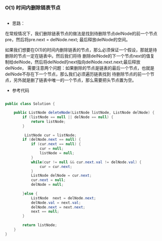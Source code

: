 ### O(1) 时间内删除链表节点

![]()

- 思路：

在常规情况下，我们删除链表节点的做法是找到待删除节点delNode的前一个节点pre，然后将pre.next = delNode.next;
最后释放delNode的空间。

如果我们想要在O(1)的时间内删除链表的节点，那么必须保证一个假设，那就是待删除的节点一定在链表中。然后我们将待
删除delNode的下一个节点next的值复制给delNode，然后将delNode的next指向delNode.next.next;最后释放delNode，
需要注意两个问题：如果删除的节点是链表的最后一个节点，也就是delNode不存在下一个节点，那么我们必须遍历链表找到
待删除节点的前一个节点，另外就是删了链表中唯一的一个节点，那么需要把头节点置为空。

- 参考代码

```java

public class Solution {

    public ListNode deleteNode(ListNode listNode, ListNode delNode) {
        if (listNode == null || delNode == null) {
            return listNode;
        }
        
         ListNode cur = listNode;
        if (delNode.next == null) {
            if (cur.next == null) {
                cur = null;
                listNode = null;
            }
            while(cur != null && cur.next.val != delNode.val) {
                cur = cur.next;
            }
            ListNode delNode = cur.next;
            cur.next = null;
            delNode = null;
            
        }else {
            ListNode  next = delNode.next;
            delNode.val = next.val;
            delNode.next = next.next;
            next == null;
        }
        
        return listNode;
    }
}
```
